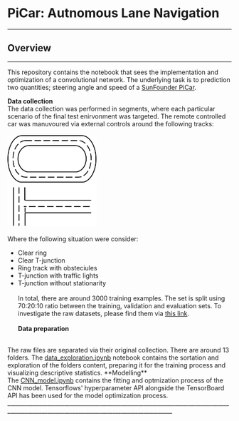 # PiCar: Autnomous Lane Navigation
________________________________________________________________________________________________________________________________________

## Overview 
________________________________________________________________________________________________________________________________________

This repository contains the notebook that sees the implementation and optimization of a convolutional network. The underlying task is to prediction two
quantities; steering angle and speed of a [SunFounder PiCar](https://www.sunfounder.com/smart-video-car-kit-v2-0.html). 

**Data collection**
<br>
The data collection was performed in segments, where each particular scenario of the final test enirvonment was targeted. The remote controlled car was manuvoured via external controls around the following tracks:
<br><br>
<img src="https://github.com/akinolawilson/PiCar-Autonomous-Lane-Navigation/blob/akinolawilson-sorting/ring_diagram.png?raw=true" width="200"/>
<br><br>
Where the following situation were consider:
- Clear ring
- Clear T-junction 
- Ring track with obsteciules 
- T-junction with traffic lights 
- T-junction without stationarity
<br><br>
In total, there are around 3000 training examples. The set is split using 70:20:10 ratio between the training, validation and evaluation sets. To investigate the raw datasets, please find them via [this link](https://drive.google.com/drive/folders/1YWuxnK8l4nPIidwyP39jph4pokjsmlE3?usp=sharing). 
<br><br>
**Data preparation**
<br>
The raw files are separated via their original collection. There are around 13 folders. The <ins>data_exploration.ipynb</ins> notebook contains the sortation and exploration of the folders content, preparing it for the training process and visualizing descriptive statistics.
**Modelling**
<br>
The  <ins>CNN_model.ipynb</ins> contains the fitting and optmization process of the CNN model. Tensorflows' hyperparameter API alongside the TensorBoard API has been used for the model optimization process. 
<br>
________________________________________________________________________________________________________________________________________
